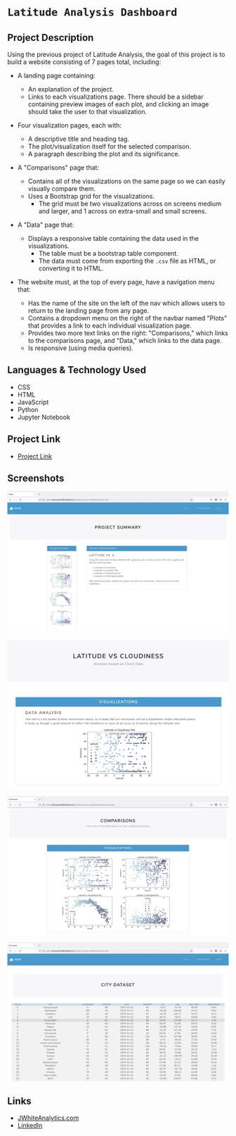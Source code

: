 # `Latitude Analysis Dashboard`


## Project Description

Using the previous project of Latitude Analysis, the goal of this project is to build a website consisting of 7 pages total, including:

* A landing page containing:
  * An explanation of the project.
  * Links to each visualizations page. There should be a sidebar containing preview images of each plot, and clicking an image should take the user to that visualization.
* Four visualization pages, each with:
  * A descriptive title and heading tag.
  * The plot/visualization itself for the selected comparison.
  * A paragraph describing the plot and its significance.
* A "Comparisons" page that:
  * Contains all of the visualizations on the same page so we can easily visually compare them.
  * Uses a Bootstrap grid for the visualizations.
    * The grid must be two visualizations across on screens medium and larger, and 1 across on extra-small and small screens.
* A "Data" page that:
  * Displays a responsive table containing the data used in the visualizations.
    * The table must be a bootstrap table component.
    * The data must come from exporting the `.csv` file as HTML, or converting it to HTML.

* The website must, at the top of every page, have a navigation menu that:
  * Has the name of the site on the left of the nav which allows users to return to the landing page from any page.
  * Contains a dropdown menu on the right of the navbar named "Plots" that provides a link to each individual visualization page.
  * Provides two more text links on the right: "Comparisons," which links to the comparisons page, and "Data," which links to the data page.
  * Is responsive (using media queries).

## Languages & Technology Used

- CSS
- HTML
- JavaScript
- Python
- Jupyter Notebook

## Project Link

- [Project Link](https://jimmywhite1987.github.io/Latitude-Analysis-Dashboard/)

## Screenshots
![image](/Images/screenshot1.png)

![image](/Images/screenshot2.png)

![image](/Images/screenshot3.png)

![image](/Images/screenshot4.png)

## Links
- [JWhiteAnalytics.com](https://jwhiteanalytics.com)
- [LinkedIn](https://www.linkedin.com/in/jimmywhite1987)
